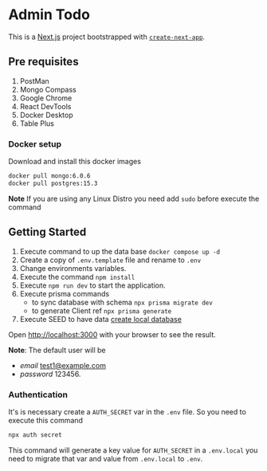 # Admin Todo

This is a [Next.js](https://nextjs.org) project bootstrapped with [`create-next-app`](https://nextjs.org/docs/app/api-reference/cli/create-next-app).

## Pre requisites

1. PostMan
2. Mongo Compass
3. Google Chrome
4. React DevTools
5. Docker Desktop
6. Table Plus

### Docker setup

Download and install this docker images

```bash
docker pull mongo:6.0.6
docker pull postgres:15.3
```

**Note** If you are using any Linux Distro you need add `sudo` before execute the command

## Getting Started

1. Execute command to up the data base `docker compose up -d`
2. Create a copy of `.env.template` file and rename to `.env`
3. Change environments variables.
4. Execute the command `npm install`
5. Execute `npm run dev` to start the application.
6. Execute prisma commands
   - to sync database with schema `npx prisma migrate dev`
   - to generate Client ref `npx prisma generate`
7. Execute SEED to have data [create local database](http://localhost:3000/api/seed)

Open [http://localhost:3000](http://localhost:3000) with your browser to see the result.

**Note**: The default user will be

- _email_ test1@example.com
- _password_ 123456.

### Authentication

It's is necessary create a `AUTH_SECRET` var in the `.env` file. So you need to execute this command

```bash
npx auth secret
```

This command will generate a key value for `AUTH_SECRET` in a `.env.local` you need to migrate that var and value from `.env.local` to `.env`.
